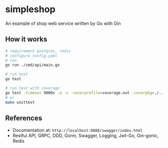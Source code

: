 # simpleshop

An example of shop web service written by Go with Gin

## How it works

```bash
# requirement postgres, redis
# configure config.yaml
# run 
go run ./cmd/api/main.go

# run test
go test

# run test with coverage
go test -timeout 9000s -a -v -coverprofile=coverage.out -coverpkg=./... ./...
# or 
make unittest
```


## References

- Documentation at: `http://localhost:8888/swagger/index.html`
- Restful API, GRPC, DDD, Gorm, Swagger, Logging, Jwt-Go, Gin-gonic, Redis